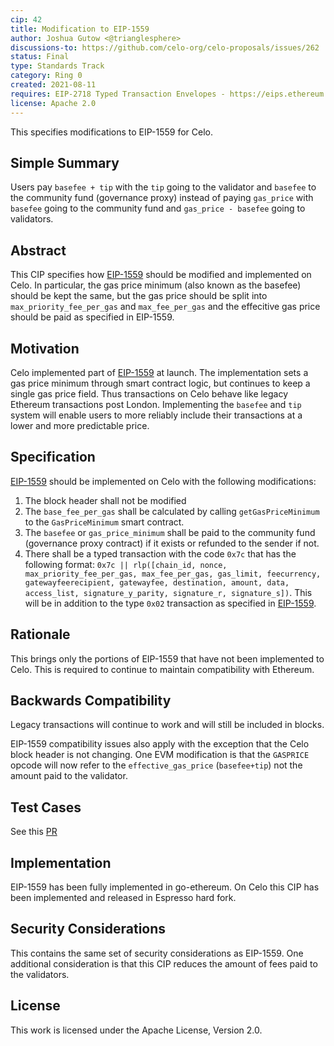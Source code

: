 ```yaml
---
cip: 42
title: Modification to EIP-1559
author: Joshua Gutow <@trianglesphere>
discussions-to: https://github.com/celo-org/celo-proposals/issues/262
status: Final
type: Standards Track
category: Ring 0
created: 2021-08-11
requires: EIP-2718 Typed Transaction Envelopes - https://eips.ethereum.org/EIPS/eip-2718
license: Apache 2.0
---
```


This specifies modifications to EIP-1559 for Celo.

  
## Simple Summary
Users pay `basefee + tip` with the `tip` going to the validator and `basefee` to the community fund (governance proxy) instead of paying `gas_price` with `basefee` going to the community fund and `gas_price - basefee` going to validators.

## Abstract
This CIP specifies how [EIP-1559](https://eips.ethereum.org/EIPS/eip-1559) should be modified and implemented on Celo. In particular, the gas price minimum (also known as the basefee) should be kept the same, but the gas price should be split into `max_priority_fee_per_gas` and `max_fee_per_gas` and the effecitive gas price should be paid as specified in EIP-1559.


## Motivation

Celo implemented part of [EIP-1559](https://eips.ethereum.org/EIPS/eip-1559) at launch. The implementation sets a gas price minimum through smart contract logic, but continues to keep a single gas price field. Thus transactions on Celo behave like legacy Ethereum transactions post London. Implementing the `basefee` and `tip` system will enable users to more reliably include their transactions at a lower and more predictable price.


## Specification
[EIP-1559](https://eips.ethereum.org/EIPS/eip-1559) should be implemented on Celo with the following modifications:
1. The block header shall not be modified
2. The `base_fee_per_gas` shall be calculated by calling `getGasPriceMinimum` to the `GasPriceMinimum` smart contract.
3. The `basefee` or `gas_price_minimum` shall be paid to the community fund (governance proxy contract) if it exists or refunded to the sender if not.
4. There shall be a typed transaction with the code `0x7c` that has the following format:
`0x7c || rlp([chain_id, nonce, max_priority_fee_per_gas, max_fee_per_gas, gas_limit, feecurrency, gatewayfeerecipient, gatewayfee, destination, amount, data, access_list, signature_y_parity, signature_r, signature_s])`.
This will be in addition to the type `0x02` transaction as specified in [EIP-1559](https://eips.ethereum.org/EIPS/eip-1559).


## Rationale
This brings only the portions of EIP-1559 that have not been implemented to Celo.
This is required to continue to maintain compatibility with Ethereum.

## Backwards Compatibility
Legacy transactions will continue to work and will still be included in blocks.

EIP-1559 compatibility issues also apply with the exception that the Celo block header is not changing.
One EVM modification is that the `GASPRICE` opcode will now refer to the `effective_gas_price` (`basefee+tip`) not the amount paid to the validator.

## Test Cases
See this [PR](https://github.com/celo-org/celo-blockchain/pull/1806)

## Implementation
EIP-1559 has been fully implemented in go-ethereum. On Celo this CIP has been implemented and released in Espresso hard fork.


## Security Considerations

This contains the same set of security considerations as EIP-1559.
One additional consideration is that this CIP reduces the amount of fees paid to the validators.

## License
This work is licensed under the Apache License, Version 2.0.
